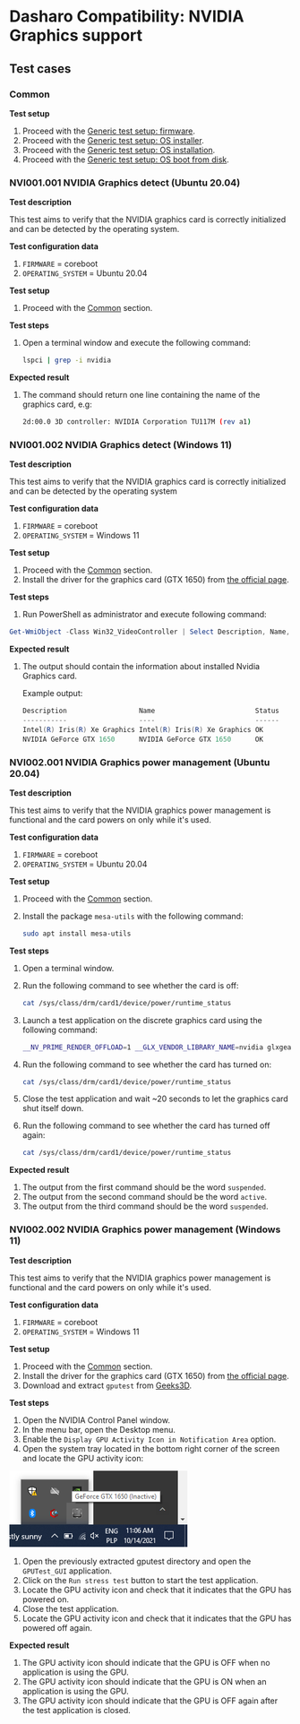 
# Dasharo Compatibility: NVIDIA Graphics support

## Test cases

### Common

**Test setup**

1. Proceed with the
    [Generic test setup: firmware](../../generic-test-setup/#firmware).
1. Proceed with the
    [Generic test setup: OS installer](../../generic-test-setup/#os-installer).
1. Proceed with the
    [Generic test setup: OS installation](../../generic-test-setup/#os-installation).
1. Proceed with the
    [Generic test setup: OS boot from disk](../../generic-test-setup/#os-boot-from-disk).

### NVI001.001 NVIDIA Graphics detect (Ubuntu 20.04)

**Test description**

This test aims to verify that the NVIDIA graphics card is correctly
initialized and can be detected by the operating system.

**Test configuration data**

1. `FIRMWARE` = coreboot
1. `OPERATING_SYSTEM` = Ubuntu 20.04

**Test setup**

1. Proceed with the [Common](#common) section.

**Test steps**

1. Open a terminal window and execute the following command:

    ```bash
    lspci | grep -i nvidia
    ```

**Expected result**

1. The command should return one line containing the name of the graphics
   card, e.g:

    ```bash
    2d:00.0 3D controller: NVIDIA Corporation TU117M (rev a1)
    ```

### NVI001.002 NVIDIA Graphics detect (Windows 11)

**Test description**

This test aims to verify that the NVIDIA graphics card is correctly
initialized and can be detected by the operating system

**Test configuration data**

1. `FIRMWARE` = coreboot
1. `OPERATING_SYSTEM` = Windows 11

**Test setup**

1. Proceed with the [Common](#common) section.
1. Install the driver for the graphics card (GTX 1650) from
    [the official page](https://www.nvidia.com/).

**Test steps**

1. Run PowerShell as administrator and execute following command:

```powershell
Get-WmiObject -Class Win32_VideoController | Select Description, Name, Status
```

**Expected result**

1. The output should contain the information about installed Nvidia Graphics
    card.

    Example output:

    ```powershell
    Description                  Name                         Status
    -----------                  ----                         ------
    Intel(R) Iris(R) Xe Graphics Intel(R) Iris(R) Xe Graphics OK
    NVIDIA GeForce GTX 1650      NVIDIA GeForce GTX 1650      OK
    ```

### NVI002.001 NVIDIA Graphics power management (Ubuntu 20.04)

**Test description**

This test aims to verify that the NVIDIA graphics power management is functional
and the card powers on only while it's used.

**Test configuration data**

1. `FIRMWARE` = coreboot
1. `OPERATING_SYSTEM` = Ubuntu 20.04

**Test setup**

1. Proceed with the [Common](#common) section.
1. Install the package `mesa-utils` with the following command:

    ```bash
    sudo apt install mesa-utils
    ```

**Test steps**

1. Open a terminal window.
1. Run the following command to see whether the card is off:

    ```bash
    cat /sys/class/drm/card1/device/power/runtime_status
    ```

1. Launch a test application on the discrete graphics card using the following
   command:

    ```bash
    __NV_PRIME_RENDER_OFFLOAD=1 __GLX_VENDOR_LIBRARY_NAME=nvidia glxgears
    ```

1. Run the following command to see whether the card has turned on:

    ```bash
    cat /sys/class/drm/card1/device/power/runtime_status
    ```

1. Close the test application and wait ~20 seconds to let the graphics card
    shut itself down.
1. Run the following command to see whether the card has turned off again:

    ```bash
    cat /sys/class/drm/card1/device/power/runtime_status
    ```

**Expected result**

1. The output from the first command should be the word `suspended`.
1. The output from the second command should be the word `active`.
1. The output from the third command should be the word `suspended`.

### NVI002.002 NVIDIA Graphics power management (Windows 11)

**Test description**

This test aims to verify that the NVIDIA graphics power management is functional
and the card powers on only while it's used.

**Test configuration data**

1. `FIRMWARE` = coreboot
1. `OPERATING_SYSTEM` = Windows 11

**Test setup**

1. Proceed with the [Common](#common) section.
1. Install the driver for the graphics card (GTX 1650) from
    [the official page](https://www.nvidia.com/).
1. Download and extract `gputest` from [Geeks3D](geeks3d.com/gputest).

**Test steps**

1. Open the NVIDIA Control Panel window.
1. In the menu bar, open the Desktop menu.
1. Enable the `Display GPU Activity Icon in Notification Area` option.
1. Open the system tray located in the bottom right corner of the screen
   and locate the GPU activity icon:

![GPU activity icon](../../images/gpu_activity_win10.png)

1. Open the previously extracted gputest directory and open the `GPUTest_GUI`
   application.
1. Click on the `Run stress test` button to start the test application.
1. Locate the GPU activity icon and check that it indicates that the GPU has
   powered on.
1. Close the test application.
1. Locate the GPU activity icon and check that it indicates that the GPU has
   powered off again.

**Expected result**

1. The GPU activity icon should indicate that the GPU is OFF when no application
   is using the GPU.
1. The GPU activity icon should indicate that the GPU is ON when an application
   is using the GPU.
1. The GPU activity icon should indicate that the GPU is OFF again after the
   test application is closed.
